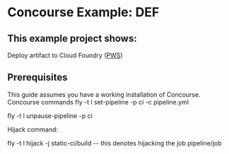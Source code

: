# Concourse Example: DEF 

This example project shows:
-
 
Deploy artifact to Cloud Foundry ([PWS](http://run.pivotal.io))


## Prerequisites

This guide assumes you have a working installation of Concourse.  
Concourse commands
 fly -t l set-pipeline -p ci -c pipeline.yml

 fly -t l unpause-pipeline -p ci 
 
 Hijack command:
 
 fly -t l hijack -j static-ci/build  -- this denotes hijacking the job  pipeline/job
 

